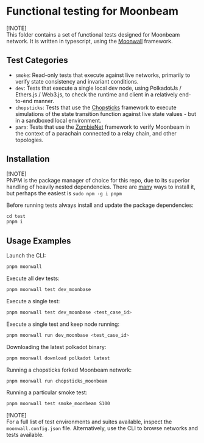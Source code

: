 # Functional testing for Moonbeam

[!NOTE]\
This folder contains a set of functional tests designed for Moonbeam network.
It is written in typescript, using the [Moonwall](https://moonsong-labs.github.io/moonwall/) framework.

## Test Categories

- `smoke`: Read-only tests that execute against live networks, primarily to verify state consistency and invariant conditions.
- `dev`: Tests that execute a single local dev node, using PolkadotJs / Ethers.js / Web3.js, to check the runtime and client in a relatively end-to-end manner.
- `chopsticks`: Tests that use the [Chopsticks](https://github.com/AcalaNetwork/chopsticks) framework to execute simulations of the state transition function against live state values - but in a sandboxed local environment.
- `para`: Tests that use the [ZombieNet](https://github.com/paritytech/zombienet) framework to verify Moonbeam in the context of a parachain connected to a relay chain, and other topologies.

## Installation

[!NOTE]\
PNPM is the package manager of choice for this repo, due to its superior handling of heavily nested dependencies.
There are [many](https://pnpm.io/installation) ways to install it, but perhaps the easiest is `sudo npm -g i pnpm`

Before running tests always install and update the package dependencies:

```typescript
cd test
pnpm i 
```

## Usage Examples

Launch the CLI:

```typescript
pnpm moonwall
```

Execute all dev tests:

```typescript
pnpm moonwall test dev_moonbase
```

Execute a single test:

```typescript
pnpm moonwall test dev_moonbase <test_case_id>
```

Execute a single test and keep node running:

```typescript
pnpm moonwall run dev_moonbase <test_case_id>
```

Downloading the latest polkadot binary:

```typescript
pnpm moonwall download polkadot latest
```

Running a chopsticks forked Moonbeam network:

```typescript
pnpm moonwall run chopsticks_moonbeam
```

Running a particular smoke test:

```typescript
pnpm moonwall test smoke_moonbeam S100
```

[!NOTE]\
For a full list of test environments and suites available, inspect the `moonwall.config.json` file.
Alternatively, use the CLI to browse networks and tests available.
